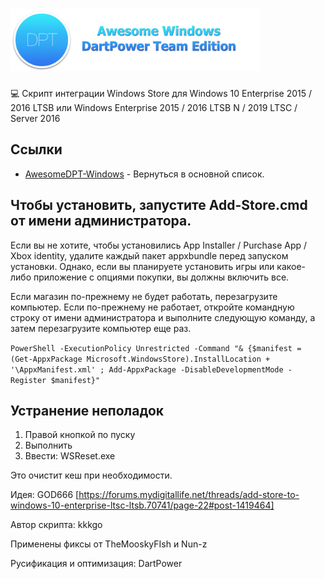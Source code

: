 # <img src="https://raw.githubusercontent.com/dpteam/AwesomeDPT-WindowsSoft/master/content/logo.png?raw=true" width="400">

💻 Скрипт интеграции Windows Store для Windows 10 Enterprise 2015 / 2016 LTSB или Windows Enterprise 2015 / 2016 LTSB N / 2019 LTSC / Server 2016

## Ссылки

- [AwesomeDPT-Windows](https://dpteam.github.io/AwesomeDPT-Windows) - Вернуться в основной список.

## Чтобы установить, запустите Add-Store.cmd от имени администратора. 
Если вы не хотите, чтобы установились App Installer / Purchase App / Xbox identity, удалите каждый пакет appxbundle перед запуском установки. Однако, если вы планируете установить игры или какое-либо приложение с опциями покупки, вы должны включить все. 

Если магазин по-прежнему не будет работать, перезагрузите компьютер. Если по-прежнему не работает, откройте командную строку от имени администратора и выполните следующую команду, а затем перезагрузите компьютер еще раз. 

```PowerShell -ExecutionPolicy Unrestricted -Command "& {$manifest = (Get-AppxPackage Microsoft.WindowsStore).InstallLocation + '\AppxManifest.xml' ; Add-AppxPackage -DisableDevelopmentMode -Register $manifest}"```    

## Устранение неполадок 
1. Правой кнопкой по пуску 
2. Выполнить 
3. Ввести: WSReset.exe 

Это очистит кеш при необходимости. 

Идея: GOD666 [https://forums.mydigitallife.net/threads/add-store-to-windows-10-enterprise-ltsc-ltsb.70741/page-22#post-1419464] 

Автор скрипта: kkkgo 

Применены фиксы от TheMooskyFIsh и Nun-z 

Русификация и оптимизация: DartPower